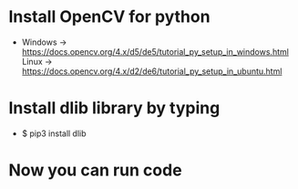 # Install OpenCV for python
-
	Windows -> https://docs.opencv.org/4.x/d5/de5/tutorial_py_setup_in_windows.html
	Linux   -> https://docs.opencv.org/4.x/d2/de6/tutorial_py_setup_in_ubuntu.html

# Install dlib library by typing
-
	$ pip3 install dlib

# Now you can run code

